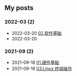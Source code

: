 ## My posts  
### **2022-03** (2)  
- 2022-03-20 [02.软件基础](https://blog.x2b.net/2759544459/)  
- 2022-03-20 [](https://blog.x2b.net/0/)  
  
  
### **2021-09** (2)  
- 2021-09-18 [01.硬件基础](https://blog.x2b.net/3847559470/)  
- 2021-09-18 [03.Linux 终端操作](https://blog.x2b.net/1784829336/)  
  
